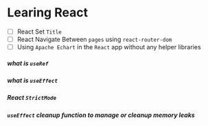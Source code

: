 # Learing React

- [ ] React Set `Title`
- [ ] React Navigate Between `pages` using `react-router-dom`
- [ ] Using `Apache Echart` in the `React` app without any helper libraries

##### what is `useRef`

##### what is `useEffect`

##### React `StrictMode`

##### `useEffect` cleanup function to manage or cleanup memory leaks
